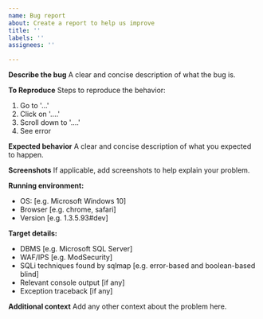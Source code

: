 ```yaml
---
name: Bug report
about: Create a report to help us improve
title: ''
labels: ''
assignees: ''

---
```


**Describe the bug**
A clear and concise description of what the bug is.

**To Reproduce**
Steps to reproduce the behavior:
1. Go to '...'
2. Click on '....'
3. Scroll down to '....'
4. See error

**Expected behavior**
A clear and concise description of what you expected to happen.

**Screenshots**
If applicable, add screenshots to help explain your problem.

**Running environment:**
 - OS: [e.g. Microsoft Windows 10]
 - Browser [e.g. chrome, safari]
 - Version [e.g. 1.3.5.93#dev]

**Target details:**
 - DBMS [e.g. Microsoft SQL Server]
 - WAF/IPS [e.g. ModSecurity]
 - SQLi techniques found by sqlmap [e.g. error-based and boolean-based blind]
 - Relevant console output [if any]
 - Exception traceback [if any]

**Additional context**
Add any other context about the problem here.
